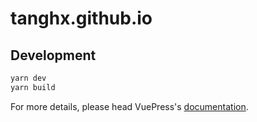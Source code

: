 # tanghx.github.io

> 

## Development

```bash
yarn dev
yarn build
```

For more details, please head VuePress's [documentation](https://v1.vuepress.vuejs.org/).

